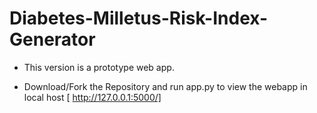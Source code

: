 # Diabetes-Milletus-Risk-Index-Generator

- This version is a prototype web app.

- Download/Fork the Repository and run app.py to view the webapp in local host [ http://127.0.0.1:5000/]
